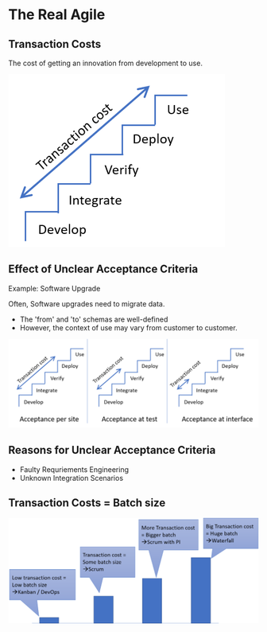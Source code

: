 # The Real Agile

## Transaction Costs

The cost of getting an innovation from development to use.

![txncost](images/transaction-cost.png "full transaction")

## Effect of Unclear Acceptance Criteria

Example: Software Upgrade

Often, Software upgrades need to migrate data.

- The 'from' and 'to' schemas are well-defined
- However, the context of use may vary from customer to customer.

![txnacceptance](images/transaction-cost-acceptance.png "reduced transaction")

## Reasons for Unclear Acceptance Criteria

- Faulty Requriements Engineering
- Unknown Integration Scenarios

## Transaction Costs = Batch size

![batch](images/real-agile.png "real agile")
